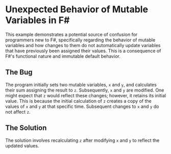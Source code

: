 # Unexpected Behavior of Mutable Variables in F#

This example demonstrates a potential source of confusion for programmers new to F#, specifically regarding the behavior of mutable variables and how changes to them do not automatically update variables that have previously been assigned their values.  This is a consequence of F#'s functional nature and immutable default behavior.

## The Bug
The program initially sets two mutable variables, `x` and `y`, and calculates their sum assigning the result to `z`. Subsequently, `x` and `y` are modified. One might expect that `z` would reflect these changes; however, it retains its initial value.  This is because the initial calculation of `z` creates a copy of the values of `x` and `y` at that specific time.  Subsequent changes to `x` and `y` do not affect `z`.

## The Solution
The solution involves recalculating `z` after modifying `x` and `y` to reflect the updated values.